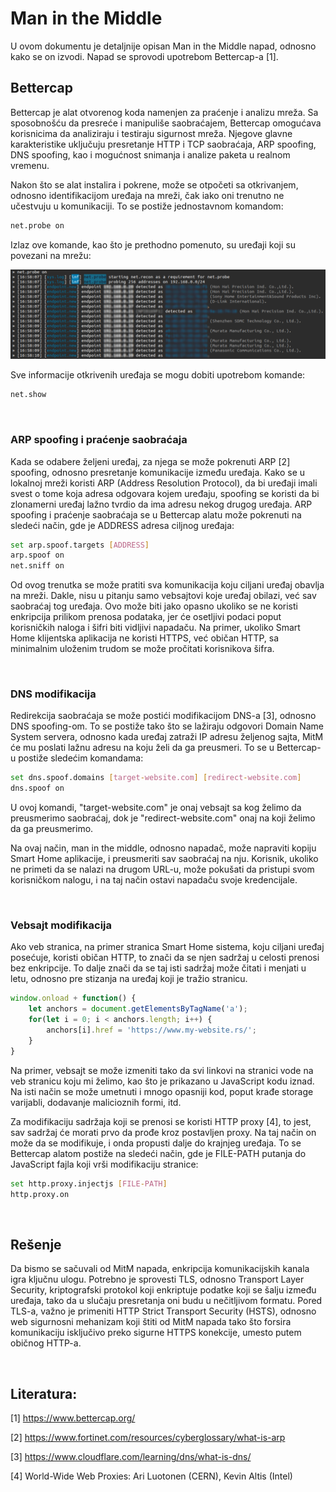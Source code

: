 # Man in the Middle

U ovom dokumentu je detaljnije opisan Man in the Middle napad, odnosno kako se on izvodi. Napad se sprovodi upotrebom Bettercap-a [1].

## Bettercap

Bettercap je alat otvorenog koda namenjen za praćenje i analizu mreža. Sa sposobnošću da presreće i manipuliše saobraćajem, Bettercap omogućava korisnicima da analiziraju i testiraju sigurnost mreža. Njegove glavne karakteristike uključuju presretanje HTTP i TCP saobraćaja, ARP spoofing, DNS spoofing, kao i mogućnost snimanja i analize paketa u realnom vremenu.

Nakon što se alat instalira i pokrene, može se otpočeti sa otkrivanjem, odnosno identifikacijom uređaja na mreži, čak iako oni trenutno ne učestvuju u komunikaciji. To se postiže jednostavnom komandom: 
```sh
net.probe on
```
Izlaz ove komande, kao što je prethodno pomenuto, su uređaji koji su povezani na mrežu:

<img src="slike/mitm/netprobe.png" alt="Listanje mreža" width="650"/>

Sve informacije otkrivenih uređaja se mogu dobiti upotrebom komande:
```sh
net.show
```

<br>

### ARP spoofing i praćenje saobraćaja

Kada se odabere željeni uređaj, za njega se može pokrenuti ARP [2] spoofing, odnosno presretanje komunikacije između uređaja. Kako se u lokalnoj mreži koristi ARP (Address Resolution Protocol), da bi uređaji imali svest o tome koja adresa odgovara kojem uređaju, spoofing se koristi da bi zlonamerni uređaj lažno tvrdio da ima adresu nekog drugog uređaja. ARP spoofing i praćenje saobraćaja se u Bettercap alatu može pokrenuti na sledeći način, gde je ADDRESS adresa ciljnog uređaja:

```sh
set arp.spoof.targets [ADDRESS]
arp.spoof on
net.sniff on
```

Od ovog trenutka se može pratiti sva komunikacija koju ciljani uređaj obavlja na mreži. Dakle, nisu u pitanju samo vebsajtovi koje uređaj obilazi, već sav saobraćaj tog uređaja. Ovo može biti jako opasno ukoliko se ne koristi enkripcija prilikom prenosa podataka, jer će osetljivi podaci poput korisničkih naloga i šifri biti vidljivi napadaču. Na primer, ukoliko Smart Home klijentska aplikacija ne koristi HTTPS, već običan HTTP, sa minimalnim uloženim trudom se može pročitati korisnikova šifra.

<br>

### DNS modifikacija

Redirekcija saobraćaja se može postići modifikacijom DNS-a [3], odnosno DNS spoofing-om. To se postiže tako što se lažiraju odgovori Domain Name System servera, odnosno kada uređaj zatraži IP adresu željenog sajta, MitM će mu poslati lažnu adresu na koju želi da ga preusmeri. To se u Bettercap-u postiže sledećim komandama: 

```sh
set dns.spoof.domains [target-website.com] [redirect-website.com]
dns.spoof on
```
U ovoj komandi, "target-website.com" je onaj vebsajt sa kog želimo da preusmerimo saobraćaj, dok je "redirect-website.com" onaj na koji želimo da ga preusmerimo.

Na ovaj način, man in the middle, odnosno napadač, može napraviti kopiju Smart Home aplikacije, i preusmeriti sav saobraćaj na nju. Korisnik, ukoliko ne primeti da se nalazi na drugom URL-u, može pokušati da pristupi svom korisničkom nalogu, i na taj način ostavi napadaču svoje kredencijale.

<br>

### Vebsajt modifikacija

Ako veb stranica, na primer stranica Smart Home sistema, koju ciljani uređaj posećuje, koristi običan HTTP, to znači da se njen sadržaj u celosti prenosi bez enkripcije. To dalje znači da se taj isti sadržaj može čitati i menjati u letu, odnosno pre stizanja na uređaj koji je tražio stranicu.

```javascript
window.onload + function() {
    let anchors = document.getElementsByTagName('a');
    for(let i = 0; i < anchors.length; i++) {
        anchors[i].href = 'https://www.my-website.rs/';
    }
}
```

Na primer, vebsajt se može izmeniti tako da svi linkovi na stranici vode na veb stranicu koju mi želimo, kao što je prikazano u JavaScript kodu iznad. Na isti način se može umetnuti i mnogo opasniji kod, poput krađe storage varijabli, dodavanje malicioznih formi, itd.

Za modifikaciju sadržaja koji se prenosi se koristi HTTP proxy [4], to jest, sav sadržaj će morati prvo da prođe kroz postavljen proxy. Na taj način on može da se modifikuje, i onda propusti dalje do krajnjeg uređaja. To se Bettercap alatom postiže na sledeći način, gde je FILE-PATH putanja do JavaScript fajla koji vrši modifikaciju stranice:

```sh
set http.proxy.injectjs [FILE-PATH]
http.proxy.on
```

<br>

## Rešenje

Da bismo se sačuvali od MitM napada, enkripcija komunikacijskih kanala igra ključnu ulogu. Potrebno je sprovesti TLS, odnosno Transport Layer Security, kriptografski protokol koji enkriptuje podatke koji se šalju između uređaja, tako da u slučaju presretanja oni budu u nečitljivom formatu. Pored TLS-a, važno je primeniti HTTP Strict Transport Security (HSTS), odnosno web sigurnosni mehanizam koji štiti od MitM napada tako što forsira komunikaciju isključivo preko sigurne HTTPS konekcije, umesto putem običnog HTTP-a.

<br>

## Literatura:

[1] https://www.bettercap.org/

[2] https://www.fortinet.com/resources/cyberglossary/what-is-arp

[3] https://www.cloudflare.com/learning/dns/what-is-dns/

[4] World-Wide Web Proxies: Ari Luotonen (CERN), Kevin Altis (Intel)
